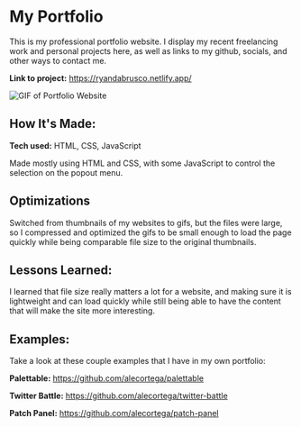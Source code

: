 # My Portfolio
This is my professional portfolio website.  I display my recent freelancing work and personal projects here, as well as links to my github, socials, and other ways to contact me. 

**Link to project:** https://ryandabrusco.netlify.app/

![GIF of Portfolio Website](https://ibb.co/L6ztsQ5)

## How It's Made:

**Tech used:** HTML, CSS, JavaScript

Made mostly using HTML and CSS, with some JavaScript to control the selection on the popout menu. 

## Optimizations

Switched from thumbnails of my websites to gifs, but the files were large, so I compressed and optimized the gifs to be small enough to load the page quickly while being comparable file size to the original thumbnails. 

## Lessons Learned:

I learned that file size really matters a lot for a website, and making sure it is lightweight and can load quickly while still being able to have the content that will make the site more interesting.  

## Examples:
Take a look at these couple examples that I have in my own portfolio:

**Palettable:** https://github.com/alecortega/palettable

**Twitter Battle:** https://github.com/alecortega/twitter-battle

**Patch Panel:** https://github.com/alecortega/patch-panel
